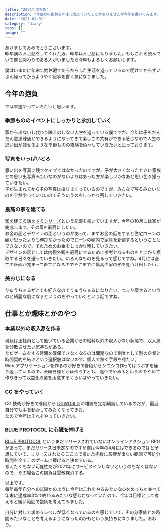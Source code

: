 ```yaml
---
title: "2021年の抱負"
description: "年始めの抱負を年末に覚えていたことがありませんが今年も書いてみます。"
date: "2021-01-09"
category: "diary"
tags: []
image: ""
---
```


あけましておめでとうございます。  
昨年僕のお世話をしてくれた方、昨年はお世話になりました。もしこれを読んでいて僕と関わりのある人がいましたら今年もよろしくお願いします。

僕はいまだに年末年始休暇でだらだらした生活を送っているので明けてからずいぶん経ってからようやく記事を書く気になりました。

## 今年の抱負

では早速やっていきたいと思います。

### 季節もののイベントにしっかりと参加していく

家から出ないし代わり映えのしない人生を送っている僕ですが、今年は子もだんだん意思疎通ができるようになってきて楽しさの共有ができる感じなので人生の思い出が残せるような季節ものの経験を色々していきたいと思っております。

### 写真をいっぱいとる

思い出を写真に残すタイプではなかったのですが、子が大きくなったときに家族との思い出写真みたいなのがないよりはあった方が楽しいかなあと思い色々撮っていきたい。  
子が生まれてから子の写真は撮りまくっているのですが、みんなで写るみたいなのを全然やっていないのでそういうのをしっかり残していきたい。

### 最高の家を建てる

[家を建てる話をするシリーズ](http://localhost:8000/tags/house)という記事を書いていますが、今年の10月には家が完成します。その家を最高にしたい。  
お金の面とデザインの面というのがあって、まずお金の話をすると住宅ローンの額が思ったよりも伸びなかったのでローンの額内で家具を新調するということもできないので、そのためのお金をしっかり残していきたい。  
デザインの話としては内観外観を最高にするために参考となるものをとにかく摂取する日々を送っていきたい。いろんなものを見るって感じですね。4月には全ての計画が定まって着工になるのでそこまでに最高の家の形を見つけ出したい。

### 美おじになる

りゅうちぇるがとても好きなのでりゅうちぇるになりたい。つまり痩せるというのと綺麗な肌になるというのをやっていくという話ですね。

## 仕事とか趣味とかのやつ

### 本業以外の収入源を作る

現状は正社員として働いている企業からの給料以外の収入がない状態で、収入源を分散させたい気持ちがある。  
ただゲームをする時間を確保できなくなるのは問題なので副業として別の企業と時間契約を結ぶという選択肢はないので、個人で稼ぐ手段を得たい。  
Web アプリケーションを作るのが好きで普段からシコシコ作ってはつぶすを繰り返しているので、金額目標とかは作らずとも、途中でやめるというのをやめて作りきって収益化の道を用意するくらいはやっていきたい。

### CG をやっていく

CG 技術が好きで普段から [CGWORLD](https://cgworld.jp/) の雑誌を定期購読しているのだが、最近自分でも手を動かしてみたくなってきた。  
なので今年はそれをやっていきたい。

### BLUE PROTOCOL に心臓を捧げる

[BLUE PROTOCOL](https://blue-protocol.com/) というまだリリースされていないオンラインアクション RPG があって、まだリリース日未定なのですが僕は今年の4月にはできるのではと予想していて、リリースされたらここまで書いた抱負に影響が出ない範囲で可処分時間を全てこのゲームに捧げると決めている。  
考えたくもない可能性だが2021年にサービスインしないというのもなくはないので、その場合この抱負は雲散霧消する。

以上です。  
毎年毎年自分への試練かのように今年はこれをやるみたいなのをめっちゃ並べて年末に達成率3%で終わるみたいな感じになっていたので、今年は目標として考えると緩い範囲で抱負を考えてみました。

自分に対して求めるレベルが低くなっているのを感じていて、その分家族との時間みたいなことを考えるようになったのかもという気持ちになりました。おわり。
